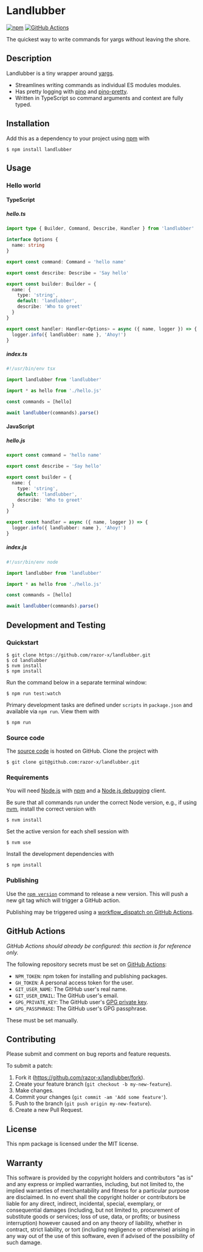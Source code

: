 # Landlubber

[![npm](https://img.shields.io/npm/v/landlubber.svg)](https://www.npmjs.com/package/landlubber)
[![GitHub Actions](https://github.com/razor-x/landlubber/actions/workflows/check.yml/badge.svg)](https://github.com/razor-x/landlubber/actions/workflows/check.yml)

The quickest way to write commands for yargs without leaving the shore.

## Description

Landlubber is a tiny wrapper around [yargs].

- Streamlines writing commands as individual ES modules modules.
- Has pretty logging with [pino] and [pino-pretty].
- Written in TypeScript so command arguments and context are fully typed.

[pino]: https://getpino.io/
[pino-pretty]: https://github.com/pinojs/pino-pretty
[yargs]: https://yargs.js.org/

## Installation

Add this as a dependency to your project using [npm] with

```
$ npm install landlubber
```

[npm]: https://www.npmjs.com/

## Usage

### Hello world

#### TypeScript

##### hello.ts

```ts
import type { Builder, Command, Describe, Handler } from 'landlubber'

interface Options {
  name: string
}

export const command: Command = 'hello name'

export const describe: Describe = 'Say hello'

export const builder: Builder = {
  name: {
    type: 'string',
    default: 'landlubber',
    describe: 'Who to greet'
  }
}

export const handler: Handler<Options> = async ({ name, logger }) => {
  logger.info({ landlubber: name }, 'Ahoy!')
}
```

##### index.ts

```ts
#!/usr/bin/env tsx

import landlubber from 'landlubber'

import * as hello from './hello.js'

const commands = [hello]

await landlubber(commands).parse()
```

#### JavaScript

##### hello.js

```ts
export const command = 'hello name'

export const describe = 'Say hello'

export const builder = {
  name: {
    type: 'string',
    default: 'landlubber',
    describe: 'Who to greet'
  }
}

export const handler = async ({ name, logger }) => {
  logger.info({ landlubber: name }, 'Ahoy!')
}
```

##### index.js

```js
#!/usr/bin/env node

import landlubber from 'landlubber'

import * as hello from './hello.js'

const commands = [hello]

await landlubber(commands).parse()
```

## Development and Testing

### Quickstart

```
$ git clone https://github.com/razor-x/landlubber.git
$ cd landlubber
$ nvm install
$ npm install
```

Run the command below in a separate terminal window:

```
$ npm run test:watch
```

Primary development tasks are defined under `scripts` in `package.json`
and available via `npm run`.
View them with

```
$ npm run
```

### Source code

The [source code] is hosted on GitHub.
Clone the project with

```
$ git clone git@github.com:razor-x/landlubber.git
```

[source code]: https://github.com/razor-x/landlubber

### Requirements

You will need [Node.js] with [npm] and a [Node.js debugging] client.

Be sure that all commands run under the correct Node version, e.g.,
if using [nvm], install the correct version with

```
$ nvm install
```

Set the active version for each shell session with

```
$ nvm use
```

Install the development dependencies with

```
$ npm install
```

[Node.js]: https://nodejs.org/
[Node.js debugging]: https://nodejs.org/en/docs/guides/debugging-getting-started/
[npm]: https://www.npmjs.com/
[nvm]: https://github.com/creationix/nvm

### Publishing

Use the [`npm version`][npm-version] command to release a new version.
This will push a new git tag which will trigger a GitHub action.

Publishing may be triggered using a [workflow_dispatch on GitHub Actions].

[npm-version]: https://docs.npmjs.com/cli/version
[workflow_dispatch on GitHub Actions]: https://github.com/razor-x/landlubber/actions?query=workflow%3Aversion

## GitHub Actions

_GitHub Actions should already be configured: this section is for reference only._

The following repository secrets must be set on [GitHub Actions]:

- `NPM_TOKEN`: npm token for installing and publishing packages.
- `GH_TOKEN`: A personal access token for the user.
- `GIT_USER_NAME`: The GitHub user's real name.
- `GIT_USER_EMAIL`: The GitHub user's email.
- `GPG_PRIVATE_KEY`: The GitHub user's [GPG private key].
- `GPG_PASSPHRASE`: The GitHub user's GPG passphrase.

These must be set manually.

[GitHub Actions]: https://github.com/features/actions
[GPG private key]: https://github.com/marketplace/actions/import-gpg#prerequisites

## Contributing

Please submit and comment on bug reports and feature requests.

To submit a patch:

1. Fork it (https://github.com/razor-x/landlubber/fork).
2. Create your feature branch (`git checkout -b my-new-feature`).
3. Make changes.
4. Commit your changes (`git commit -am 'Add some feature'`).
5. Push to the branch (`git push origin my-new-feature`).
6. Create a new Pull Request.

## License

This npm package is licensed under the MIT license.

## Warranty

This software is provided by the copyright holders and contributors "as is" and
any express or implied warranties, including, but not limited to, the implied
warranties of merchantability and fitness for a particular purpose are
disclaimed. In no event shall the copyright holder or contributors be liable for
any direct, indirect, incidental, special, exemplary, or consequential damages
(including, but not limited to, procurement of substitute goods or services;
loss of use, data, or profits; or business interruption) however caused and on
any theory of liability, whether in contract, strict liability, or tort
(including negligence or otherwise) arising in any way out of the use of this
software, even if advised of the possibility of such damage.
